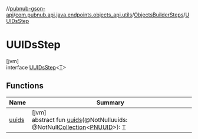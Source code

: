 //[pubnub-gson-api](../../../../index.md)/[com.pubnub.api.java.endpoints.objects_api.utils](../../index.md)/[ObjectsBuilderSteps](../index.md)/[UUIDsStep](index.md)

# UUIDsStep

[jvm]\
interface [UUIDsStep](index.md)&lt;[T](index.md)&gt;

## Functions

| Name | Summary |
|---|---|
| [uuids](uuids.md) | [jvm]<br>abstract fun [uuids](uuids.md)(@NotNulluuids: @NotNull[Collection](https://docs.oracle.com/javase/8/docs/api/java/util/Collection.html)&lt;[PNUUID](../../../com.pubnub.api.java.models.consumer.objects_api.member/-p-n-u-u-i-d/index.md)&gt;): [T](index.md) |
